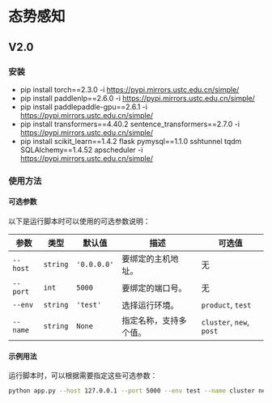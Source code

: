 # 态势感知


## V2.0

### 安装
- pip install torch==2.3.0 -i https://pypi.mirrors.ustc.edu.cn/simple/
- pip install paddlenlp==2.6.0 -i https://pypi.mirrors.ustc.edu.cn/simple/ 
- pip install paddlepaddle-gpu==2.6.1 -i https://pypi.mirrors.ustc.edu.cn/simple/
- pip install transformers==4.40.2 sentence_transformers==2.7.0 -i https://pypi.mirrors.ustc.edu.cn/simple/
- pip install scikit_learn==1.4.2 flask pymysql==1.1.0 sshtunnel tqdm SQLAlchemy==1.4.52 apscheduler -i https://pypi.mirrors.ustc.edu.cn/simple/

### 使用方法
#### 可选参数


以下是运行脚本时可以使用的可选参数说明：

| 参数               | 类型     | 默认值    | 描述                                                         | 可选值                          |
| ------------------ | -------- | --------- | ------------------------------------------------------------ | ------------------------------- |
| `--host`           | `string` | `'0.0.0.0'`| 要绑定的主机地址。                                           | 无                               |
| `--port`           | `int`    | `5000`    | 要绑定的端口号。                                             | 无                               |
| `--env`            | `string` | `'test'`  | 选择运行环境。                                               | `product`, `test`               |
| `--name`           | `string` | `None`    | 指定名称，支持多个值。                                        | `cluster`, `new`, `post`        |

#### 示例用法

运行脚本时，可以根据需要指定这些可选参数：

```bash
python app.py --host 127.0.0.1 --port 5000 --env test --name cluster new
```
